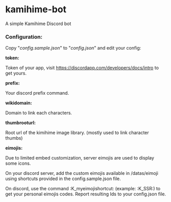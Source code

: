 # kamihime-bot
A simple Kamihime Discord bot

### Configuration:

Copy "*config.sample.json*" to "*config.json*" and edit your config:


__token:__

Token of your app, visit https://discordapp.com/developers/docs/intro to get yours.

__prefix:__

Your discord prefix command.

__wikidomain:__

Domain to link each characters.

__thumbrooturl:__

Root url of the kimihime image library. (mostly used to link character thumbs)

__eimojis:__

Due to limited embed customization, server eimojis are used to display some icons.

On your discord server, add the custom eimojis available in /datas/eimoji using shortcuts provided in the config.sample.json file.

On discord, use the command \:K_myeimojishortcut: (example: \:K_SSR:) to get your personal eimojis codes. Report resulting Ids to your config.json file.
